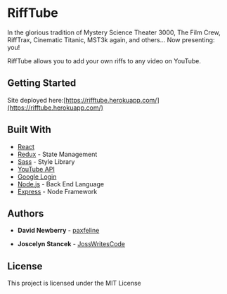 # RiffTube

In the glorious tradition of Mystery Science Theater 3000, The Film Crew, RiffTrax, Cinematic Titanic, MST3k again, and others...
Now presenting: you!

RiffTube allows you to add your own riffs to any video on YouTube.

## Getting Started

Site deployed here:[https://rifftube.herokuapp.com/](https://rifftube.herokuapp.com/)


## Built With

* [React](https://reactjs.org/)
* [Redux](https://redux.js.org/) - State Management
* [Sass](https://sass-lang.com/) - Style Library
* [YouTube API](https://developers.google.com/youtube/v3)
* [Google Login](https://developers.google.com/identity)
* [Node.js](https://nodejs.org/en/) - Back End Language
* [Express](https://expressjs.com/) - Node Framework


## Authors

* **David Newberry** - [paxfeline](https://github.com/paxfeline)

* **Joscelyn Stancek** - [JossWritesCode](https://github.com/JossWritesCode)


## License

This project is licensed under the MIT License

